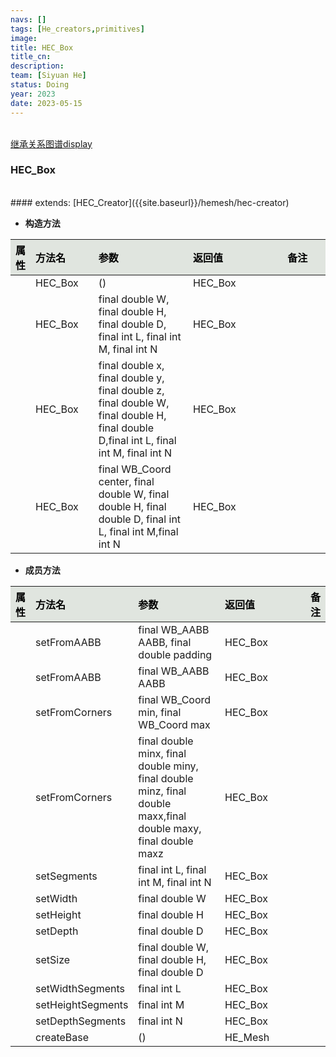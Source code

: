 ```yaml
---
navs: []
tags: [He_creators,primitives]
image:
title: HEC_Box
title_cn:
description: 
team: [Siyuan He]
status: Doing
year: 2023
date: 2023-05-15
---
```

<style>
table th:first-of-type {
width:5%;
}
table th:nth-of-type(2) {
width:20%;
}
table th:nth-of-type(3) {
width:30%;
}
table th:nth-of-type(4) {
width:30%;
}
table th:nth-of-type(5) {
width:8cm;
}
table th {
color: rgba(0,0,0)!important;
font-weight: bold; /*加粗*/
/* text-align: center !important; 内容居中，加上 !important 避免被 Markdown 样式覆盖 */
background: rgba(224,229,223,10)!important; /*背景色*/
}
</style>
            

<br>
<a href="{{site.baseurl}}/display/hemesh" onclick="saveReferrer()">继承关系图谱display</a>
<script>
function saveReferrer() {
  var referrer ='HEC_Box';
  localStorage.setItem('referrer', referrer);
}
</script>

<br>

### HEC_Box

<br>
#### extends:   [HEC_Creator]({{site.baseurl}}/hemesh/hec-creator)
<br>


- **构造方法**

| 属性   | 方法名     | 参数                                                                                                                                   | 返回值     | 备注   |
|:-----|:--------|:-------------------------------------------------------------------------------------------------------------------------------------|:--------|:-----|
|      | HEC_Box | ()                                                                                                                                   | HEC_Box |      |
|      | HEC_Box | final double W, final double H, final double D, final int L, final int M, final int N                                                | HEC_Box |      |
|      | HEC_Box | final double x, final double y, final double z, final double W, final double H, final double D,final int L, final int M, final int N | HEC_Box |      |
|      | HEC_Box | final WB_Coord center, final double W, final double H, final double D, final int L, final int M,final int N                          | HEC_Box |      |

- **成员方法**

| 属性   | 方法名               | 参数                                                                                                              | 返回值     | 备注   |
|:-----|:------------------|:----------------------------------------------------------------------------------------------------------------|:--------|:-----|
|      | setFromAABB       | final WB_AABB AABB, final double padding                                                                        | HEC_Box |      |
|      | setFromAABB       | final WB_AABB AABB                                                                                              | HEC_Box |      |
|      | setFromCorners    | final WB_Coord min, final WB_Coord max                                                                          | HEC_Box |      |
|      | setFromCorners    | final double minx, final double miny, final double minz, final double maxx,final double maxy, final double maxz | HEC_Box |      |
|      | setSegments       | final int L, final int M, final int N                                                                           | HEC_Box |      |
|      | setWidth          | final double W                                                                                                  | HEC_Box |      |
|      | setHeight         | final double H                                                                                                  | HEC_Box |      |
|      | setDepth          | final double D                                                                                                  | HEC_Box |      |
|      | setSize           | final double W, final double H, final double D                                                                  | HEC_Box |      |
|      | setWidthSegments  | final int L                                                                                                     | HEC_Box |      |
|      | setHeightSegments | final int M                                                                                                     | HEC_Box |      |
|      | setDepthSegments  | final int N                                                                                                     | HEC_Box |      |
|      | createBase        | ()                                                                                                              | HE_Mesh |      |